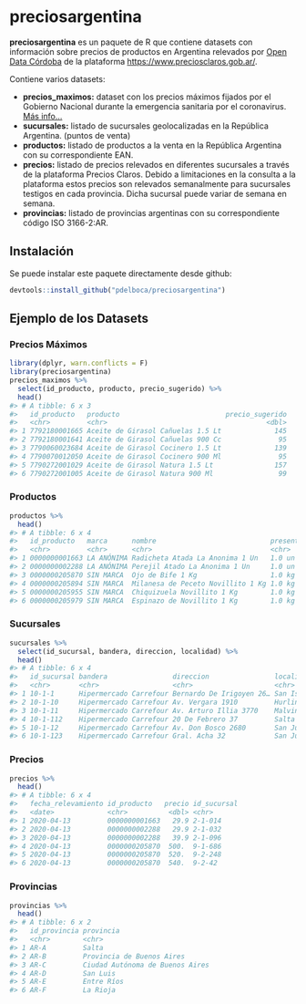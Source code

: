
<!-- README.md is generated from README.Rmd. Please edit that file -->

# preciosargentina

<!-- badges: start -->

<!-- badges: end -->

**preciosargentina** es un paquete de R que contiene datasets con
información sobre precios de productos en Argentina relevados por [Open
Data Córdoba](https://twitter.com/opendatacba) de la plataforma
<https://www.preciosclaros.gob.ar/>.

Contiene varios datasets:

  - **precios\_maximos:** dataset con los precios máximos fijados por el
    Gobierno Nacional durante la emergencia sanitaria por el
    coronavirus. [Más
    info…](https://www.argentina.gob.ar/preciosmaximos)
  - **sucursales:** listado de sucursales geolocalizadas en la República
    Argentina. (puntos de venta)
  - **productos:** listado de productos a la venta en la República
    Argentina con su correspondiente EAN.
  - **precios:** listado de precios relevados en diferentes sucursales a
    través de la plataforma Precios Claros. Debido a limitaciones en la
    consulta a la plataforma estos precios son relevados semanalmente
    para sucursales testigos en cada provincia. Dicha sucursal puede
    variar de semana en semana.
  - **provincias:** listado de provincias argentinas con su
    correspondiente código ISO 3166-2:AR.

## Instalación

Se puede instalar este paquete directamente desde github:

``` r
devtools::install_github("pdelboca/preciosargentina")
```

## Ejemplo de los Datasets

### Precios Máximos

``` r
library(dplyr, warn.conflicts = F)
library(preciosargentina)
precios_maximos %>% 
  select(id_producto, producto, precio_sugerido) %>% 
  head()
#> # A tibble: 6 x 3
#>   id_producto   producto                          precio_sugerido
#>   <chr>         <chr>                                       <dbl>
#> 1 7792180001665 Aceite de Girasol Cañuelas 1.5 Lt             145
#> 2 7792180001641 Aceite de Girasol Cañuelas 900 Cc              95
#> 3 7790060023684 Aceite de Girasol Cocinero 1.5 Lt             139
#> 4 7790070012050 Aceite de Girasol Cocinero 900 Ml              95
#> 5 7790272001029 Aceite de Girasol Natura 1.5 Lt               157
#> 6 7790272001005 Aceite de Girasol Natura 900 Ml                99
```

### Productos

``` r
productos %>% 
  head()
#> # A tibble: 6 x 4
#>   id_producto   marca      nombre                            presentacion
#>   <chr>         <chr>      <chr>                             <chr>       
#> 1 0000000001663 LA ANÓNIMA Radicheta Atada La Anonima 1 Un   1.0 un      
#> 2 0000000002288 LA ANÓNIMA Perejil Atado La Anonima 1 Un     1.0 un      
#> 3 0000000205870 SIN MARCA  Ojo de Bife 1 Kg                  1.0 kg      
#> 4 0000000205894 SIN MARCA  Milanesa de Peceto Novillito 1 Kg 1.0 kg      
#> 5 0000000205955 SIN MARCA  Chiquizuela Novillito 1 Kg        1.0 kg      
#> 6 0000000205979 SIN MARCA  Espinazo de Novillito 1 Kg        1.0 kg
```

### Sucursales

``` r
sucursales %>% 
  select(id_sucursal, bandera, direccion, localidad) %>% 
  head()
#> # A tibble: 6 x 4
#>   id_sucursal bandera                direccion                localidad         
#>   <chr>       <chr>                  <chr>                    <chr>             
#> 1 10-1-1      Hipermercado Carrefour Bernardo De Irigoyen 26… San Isidro        
#> 2 10-1-10     Hipermercado Carrefour Av. Vergara 1910         Hurlingham        
#> 3 10-1-11     Hipermercado Carrefour Av. Arturo Illia 3770    Malvinas Argentin…
#> 4 10-1-112    Hipermercado Carrefour 20 De Febrero 37         Salta             
#> 5 10-1-12     Hipermercado Carrefour Av. Don Bosco 2680       San Justo         
#> 6 10-1-123    Hipermercado Carrefour Gral. Acha 32            San Juan
```

### Precios

``` r
precios %>% 
  head()
#> # A tibble: 6 x 4
#>   fecha_relevamiento id_producto   precio id_sucursal
#>   <date>             <chr>          <dbl> <chr>      
#> 1 2020-04-13         0000000001663   29.9 2-1-014    
#> 2 2020-04-13         0000000002288   29.9 2-1-032    
#> 3 2020-04-13         0000000002288   39.9 2-1-096    
#> 4 2020-04-13         0000000205870  500.  9-1-686    
#> 5 2020-04-13         0000000205870  520.  9-2-248    
#> 6 2020-04-13         0000000205870  540.  9-2-42
```

### Provincias

``` r
provincias %>% 
  head()
#> # A tibble: 6 x 2
#>   id_provincia provincia                      
#>   <chr>        <chr>                          
#> 1 AR-A         Salta                          
#> 2 AR-B         Provincia de Buenos Aires      
#> 3 AR-C         Ciudad Autónoma de Buenos Aires
#> 4 AR-D         San Luis                       
#> 5 AR-E         Entre Ríos                     
#> 6 AR-F         La Rioja
```
